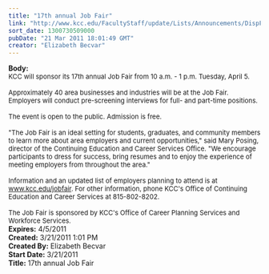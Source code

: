 ```yaml
---
title: "17th annual Job Fair"
link: "http://www.kcc.edu/FacultyStaff/update/Lists/Announcements/DispForm.aspx?ID=176"
sort_date: 1300730509000
pubDate: "21 Mar 2011 18:01:49 GMT"
creator: "Elizabeth Becvar"
---
```


<div><b>Body:</b> <div class=ExternalClassC72592F08C06484DAF955F7B9548F68C><div><font size=2>KCC will sponsor its 17th annual Job Fair from 10 a.m. - 1 p.m. Tuesday, April 5.</font></div><font size=2>
<div><br>Approximately 40 area businesses and industries will be at the Job Fair. Employers will conduct pre-screening interviews for full- and part-time positions.</div>
<div><br>The event is open to the public. Admission is free. </div>
<div><br>&quot;The Job Fair is an ideal setting for students, graduates, and community members to learn more about area employers and current opportunities,&quot; said Mary Posing, director of the Continuing Education and Career Services Office. &quot;We encourage participants to dress for success, bring resumes and to enjoy the experience of meeting employers from throughout the area.&quot; </div>
<div><br>Information and an updated list of employers planning to attend is at <a href="/jobfair">www.kcc.edu/jobfair</a></font><font size=2>. For other information, phone KCC's Office of Continuing Education and Career Services at 815-802-8202. </font></div>
<div><font size=2><br>The Job Fair is sponsored by KCC's Office of Career Planning Services and Workforce Services.<br></div></font></div></div>
<div><b>Expires:</b> 4/5/2011</div>
<div><b>Created:</b> 3/21/2011 1:01 PM</div>
<div><b>Created By:</b> Elizabeth Becvar</div>
<div><b>Start Date:</b> 3/21/2011</div>
<div><b>Title:</b> 17th annual Job Fair</div>

